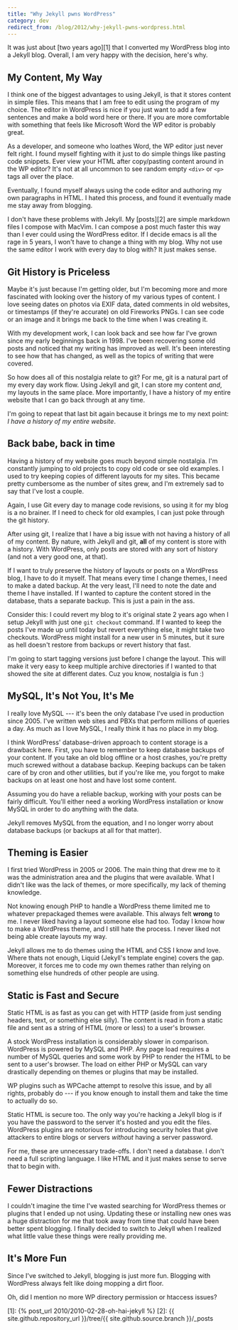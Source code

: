 ```yaml
---
title: "Why Jekyll pwns WordPress"
category: dev
redirect_from: /blog/2012/why-jekyll-pwns-wordpress.html
---
```


It was just about [two years ago][1] that I converted my WordPress blog into a
Jekyll blog. Overall, I am very happy with the decision, here's why.

## My Content, My Way

I think one of the biggest advantages to using Jekyll, is that it stores
content in simple files. This means that I am free to edit using the program
of my choice. The editor in WordPress is nice if you just want to add a few
sentences and make a bold word here or there. If you are more comfortable with
something that feels like Microsoft Word the WP editor is probably great.

As a developer, and someone who loathes Word, the WP editor just never felt
right. I found myself fighting with it just to do simple things like pasting
code snippets. Ever view your HTML after copy/pasting content around in the WP
editor? It's not at all uncommon to see random empty `<div>` or `<p>` tags all
over the place.

Eventually, I found myself always using the code editor and authoring my own
paragraphs in HTML. I hated this process, and found it eventually made me stay
away from blogging.

I don't have these problems with Jekyll. My [posts][2] are
simple markdown files I compose with MacVim. I can compose a post much faster
this way than I ever could using the WordPress editor. If I decide emacs is
all the rage in 5 years, I won't have to change a thing with my blog. Why not
use the same editor I work with every day to blog with? It just makes sense.

## Git History is Priceless

Maybe it's just because I'm getting older, but I'm becoming more and more
fascinated with looking over the history of my various types of content. I
love seeing dates on photos via EXIF data, dated comments in old websites, or
timestamps (if they're accurate) on old Fireworks PNGs. I can see code or an
image and it brings me back to the time when I was creating it.

With my development work, I can look back and see how far I've grown since my
early beginnings back in 1998. I've been recovering some old posts and noticed
that my writing has improved as well. It's been interesting to see how that
has changed, as well as the topics of writing that were covered.

So how does all of this nostalgia relate to git? For me, git is a natural part
of my every day work flow. Using Jekyll and git, I can store my content _and_,
my layouts in the same place. More importantly, I have a history of my entire
website that I can go back through at any time.

I'm going to repeat that last bit again because it brings me to my next point:
_I have a history of my entire website_.

## Back babe, back in time

Having a history of my website goes much beyond simple nostalgia. I'm
constantly jumping to old projects to copy old code or see old examples. I
used to try keeping copies of different layouts for my sites. This became
pretty cumbersome as the number of sites grew, and I'm extremely sad to say
that I've lost a couple.

Again, I use Git every day to manage code revisions, so using it for my blog
is a no brainer. If I need to check for old examples, I can just poke through
the git history.

After using git, I realize that I have a big issue with not having a history
of all of my content. By nature, with Jekyll and git, **all** of my content is
store with a history. With WordPress, only posts are stored with any sort of
history (and not a very good one, at that).

If I want to truly preserve the history of layouts or posts on a WordPress
blog, I have to do it myself. That means every time I change themes, I need to
make a dated backup. At the very least, I'll need to note the date and theme I
have installed. If I wanted to capture the content stored in the database,
thats a separate backup. This is just a pain in the ass.

Consider this: I could revert my blog to it's original state 2 years ago when
I setup Jekyll with just one `git checkout` command. If I wanted to keep the
posts I've made up until today but revert everything else, it might take two
checkouts. WordPress might install for a new user in 5 minutes, but it sure as
hell doesn't restore from backups or revert history that fast.

I'm going to start tagging versions just before I change the layout. This will
make it very easy to keep multiple archive directories if I wanted to that
showed the site at different dates. Cuz you know, nostalgia is fun :)

## MySQL, It's Not You, It's Me

I really love MySQL --- it's been the only database I've used in production
since 2005. I've written web sites and PBXs that perform millions of queries
a day. As much as I love MySQL, I really think it has no place in my blog.

I think WordPress' database-driven approach to content storage is a drawback
here. First, you have to remember to keep database backups of your content.
If you take an old blog offline or a host crashes, you're pretty much screwed
without a database backup. Keeping backups can be taken care of by cron and
other utilities, but if you're like me, you forgot to make backups on at least
one host and have lost some content.

Assuming you do have a reliable backup, working with your posts can be fairly
difficult. You'll either need a working WordPress installation or know MySQL
in order to do anything with the data.

Jekyll removes MySQL from the equation, and I no longer worry about database
backups (or backups at all for that matter).

## Theming is Easier

I first tried WordPress in 2005 or 2006. The main thing that drew me to it was
the administration area and the plugins that were available. What I didn't
like was the lack of themes, or more specifically, my lack of theming
knowledge.

Not knowing enough PHP to handle a WordPress theme limited me to whatever
prepackaged themes were available. This always felt **wrong** to me. I never
liked having a layout someone else had too. Today I know how to make a
WordPress theme, and I still hate the process. I never liked not being able
create layouts my way.

Jekyll allows me to do themes using the HTML and CSS I know and love. Where
thats not enough, Liquid (Jekyll's template engine) covers the gap. Moreover,
it forces me to code my own themes rather than relying on something else
hundreds of other people are using.

## Static is Fast and Secure

Static HTML is as fast as you can get with HTTP (aside from just sending
headers, text, or something else silly). The content is read in from a static
file and sent as a string of HTML (more or less) to a user's browser.

A stock WordPress installation is considerably slower in comparison. WordPress
is powered by MySQL and PHP. Any page load requires a number of MySQL queries
and some work by PHP to render the HTML to be sent to a user's browser. The
load on either PHP or MySQL can vary drastically depending on themes or
plugins that may be installed.

WP plugins such as WPCache attempt to resolve this issue, and by all rights,
probably do --- if you know enough to install them and take the time to
actually do so.

Static HTML is secure too. The only way you're hacking a Jekyll blog is if you
have the password to the server it's hosted and you edit the files. WordPress
plugins are notorious for introducing security holes that give attackers to
entire blogs or servers _without_ having a server password.

For me, these are unnecessary trade-offs. I don't need a database. I don't
need a full scripting language. I like HTML and it just makes sense to serve
that to begin with.

## Fewer Distractions

I couldn't imagine the time I've wasted searching for WordPress themes or
plugins that I ended up not using. Updating these or installing new ones was a
huge distraction for me that took away from time that could have been better
spent blogging. I finally decided to switch to Jekyll when I realized what
little value these things were really providing me.

## It's More Fun

Since I've switched to Jekyll, blogging is just more fun. Blogging with
WordPress always felt like doing mopping a dirt floor.

Oh, did I mention no more WP directory permission or htaccess issues?

[1]: {% post_url 2010/2010-02-28-oh-hai-jekyll %}
[2]: {{ site.github.repository_url }}/tree/{{ site.github.source.branch }}/_posts
